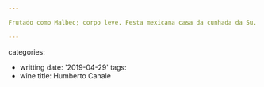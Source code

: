 ```yaml
---

Frutado como Malbec; corpo leve. Festa mexicana casa da cunhada da Su.

---
```

categories:
- writting
date: '2019-04-29'
tags:
- wine
title: Humberto Canale

